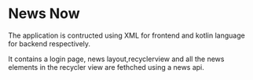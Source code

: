 # News Now

The application is contructed using XML for frontend and kotlin language for backend respectively.

It contains a login page, news layout,recyclerview and all the news elements in the recycler view are fethched using  a news api.


</br>
</br>
